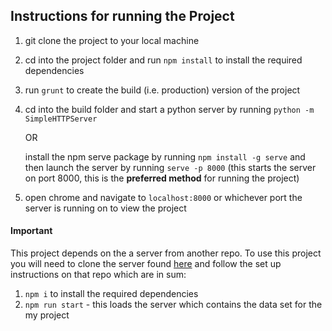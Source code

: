## Instructions for running the Project

1.  git clone the project to your local machine
2.  cd into the project folder and run `npm install` to install the required dependencies
3.  run `grunt` to create the build (i.e. production) version of the project
4.  cd into the build folder and start a python server by running `python -m SimpleHTTPServer`

    OR

    install the npm serve package by running `npm install -g serve` and then launch the server by running `serve -p 8000` (this starts the server on port 8000, this is the **preferred method** for running the project)

5.  open chrome and navigate to `localhost:8000` or whichever port the server is running on to view the project

#### Important

This project depends on the a server from another repo. To use this project you will need to clone the server found [here](https://github.com/udacity/mws-restaurant-stage-2) and follow the set up instructions on that repo which are in sum:

1.  `npm i` to install the required dependencies
2.  `npm run start` - this loads the server which contains the data set for the my project
